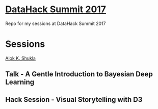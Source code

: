 # [DataHack Summit 2017](https://www.analyticsvidhya.com/datahacksummit/)

Repo for my sessions at DataHack Summit 2017

# Sessions

[Alok K. Shukla](mailto:alokks2@illinois.edu?Subject=DataHack2017)

## Talk - A Gentle Introduction to Bayesian Deep Learning
## Hack Session - Visual Storytelling with D3
